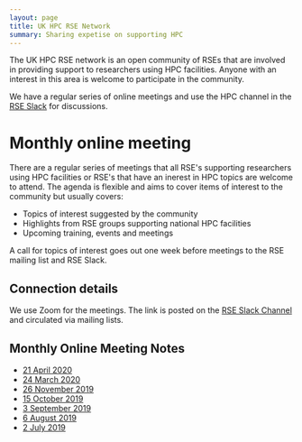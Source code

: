 ```yaml
---
layout: page
title: UK HPC RSE Network
summary: Sharing expetise on supporting HPC
---
```


The UK HPC RSE network is an open community of RSEs that are involved in providing support to researchers
using HPC facilities. Anyone with an interest in this area is welcome to participate in the community.

We have a regular series of online meetings and use the HPC channel in the
[RSE Slack](https://join.slack.com/t/ukrse/signup) for discussions.

# Monthly online meeting

There are a regular series of meetings that all RSE's supporting researchers using HPC facilities or RSE's
that have an inerest in HPC topics are welcome to attend. The agenda is flexible and aims to cover items
of interest to the community but usually covers:

   - Topics  of interest suggested by the community
   - Highlights from RSE groups supporting national HPC facilities
   - Upcoming training, events and meetings

A call for topics of interest goes out one week before meetings to the RSE mailing list and RSE Slack.

## Connection details

We use Zoom for the meetings. The link is posted on the [RSE Slack Channel](https://join.slack.com/t/ukrse/signup) and circulated via mailing lists.

## Monthly Online Meeting Notes

   - [21 April 2020](2020-04-21_HPCRSEMeetingNotes.html)
   - [24 March 2020](2020-03-24_HPCRSEMeetingNotes.html)
   - [26 November 2019](2019-11-26_HPCRSEMeetingNotes.html)
   - [15 October 2019](2019-10-15_HPCRSEMeetingNotes.html)
   - [3 September 2019](2019-09-03_HPCRSEMeetingNotes.html)
   - [6 August 2019](2019-08-06_HPCRSEMeetingNotes.html)
   - [2 July 2019](2019-07-02_HPCRSEMeetingNotes.html)
